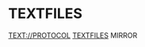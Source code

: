 # TEXTFILES
[TEXT://PROTOCOL](https://textprotocol.org "TEXT://PROTOCOL") [TEXTFILES](http://textfiles.com "TEXTFILES") MIRROR
